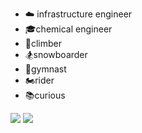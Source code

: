 - ☁️ infrastructure engineer
- 🎓chemical engineer
- 🧗climber
- 🏂snowboarder
- 🤸gymnast
- 🏍️rider
- 📚curious

![](https://wakatime.com/share/@chemejon/a5d535da-c7bd-4a00-b7ee-c4533aa809ea.svg")
<img src="https://wakatime.com/share/@chemejon/a5d535da-c7bd-4a00-b7ee-c4533aa809ea.svg">
